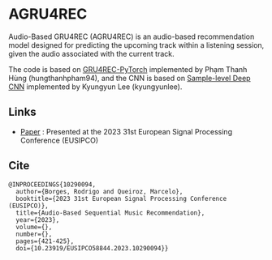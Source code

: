# AGRU4REC

Audio-Based GRU4REC (AGRU4REC) is an audio-based recommendation model designed for predicting the upcoming track within a listening session, given the audio associated with the current track. 

The code is based on [GRU4REC-PyTorch](https://github.com/hungthanhpham94/GRU4REC-pytorch) implemented by Phạm Thanh Hùng (hungthanhpham94), and the CNN is based on [Sample-level Deep CNN](https://github.com/kyungyunlee/sampleCNN-pytorch) implemented by Kyungyun Lee (kyungyunlee).

## Links 
* [Paper](https://doi.org/10.23919/EUSIPCO58844.2023.10290094) : Presented at the 2023 31st European Signal Processing Conference (EUSIPCO) 

## Cite 
```
@INPROCEEDINGS{10290094,
  author={Borges, Rodrigo and Queiroz, Marcelo},
  booktitle={2023 31st European Signal Processing Conference (EUSIPCO)}, 
  title={Audio-Based Sequential Music Recommendation}, 
  year={2023},
  volume={},
  number={},
  pages={421-425},
  doi={10.23919/EUSIPCO58844.2023.10290094}}
```
